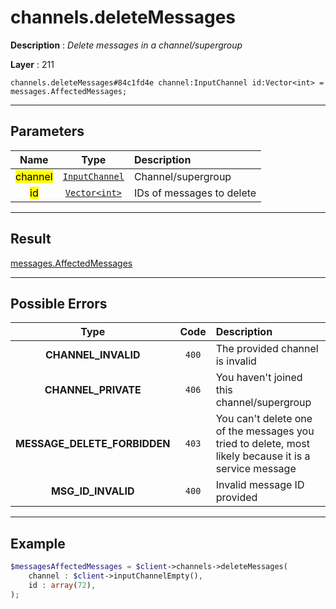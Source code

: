 # channels.deleteMessages

**Description** : *Delete messages in a channel/supergroup*

**Layer** : 211

```tl
channels.deleteMessages#84c1fd4e channel:InputChannel id:Vector<int> = messages.AffectedMessages;
```

---

## Parameters

| Name | Type | Description |
| :---: | :---: | :--- |
| <mark>channel</mark> | [`InputChannel`](type/InputChannel) | Channel/supergroup |
| <mark>id</mark> | [`Vector<int>`](type/int) | IDs of messages to delete |

---

## Result

[messages.AffectedMessages](type/messages.AffectedMessages)

---

## Possible Errors

| Type | Code | Description |
| :---: | :---: | :--- |
| **CHANNEL_INVALID** | `400` | The provided channel is invalid |
| **CHANNEL_PRIVATE** | `406` | You haven't joined this channel/supergroup |
| **MESSAGE_DELETE_FORBIDDEN** | `403` | You can't delete one of the messages you tried to delete, most likely because it is a service message |
| **MSG_ID_INVALID** | `400` | Invalid message ID provided |

---

## Example

```php
$messagesAffectedMessages = $client->channels->deleteMessages(
	channel : $client->inputChannelEmpty(),
	id : array(72),
);
```